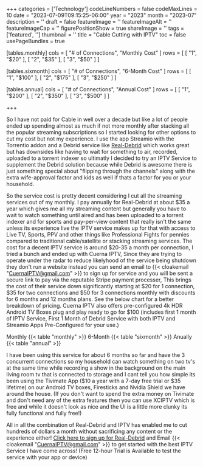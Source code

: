 ﻿+++
categories = ['Technology']
codeLineNumbers = false
codeMaxLines = 10
date = "2023-07-09T09:15:25-06:00"
year = "2023"
month = "2023-07"
description = ''
draft = false
featureImage = ''
featureImageAlt = ''
featureImageCap = ''
figurePositionShow = true
shareImage = ''
tags = ['featured', '']
thumbnail = ''
title = "Cable Cutting with IPTV"
toc = false
usePageBundles = true

[tables.monthly]
cols = [ "# of Connections", "Monthly Cost" ]
rows = [
  [ "1", "$20" ],
  [ "2", "$35" ],
  [ "3", "$50" ]
]

[tables.sixmonth]
cols = [ "# of Connections", "6-Month Cost" ]
rows = [
  [ "1", "$100" ],
  [ "2", "$175" ],
  [ "3", "$250" ]
]

[tables.annual]
cols = [ "# of Connections", "Annual Cost" ]
rows = [
  [ "1", "$200" ],
  [ "2", "$350" ],
  [ "3", "$500" ]
]

+++

So I have not paid for Cable in well over a decade but like a lot of people ended up spending almost as much if not more monthly after stacking all the popular streaming subscriptions 
so I started looking for other options to cut my cost but not my experience. I use the app Streamio with the Torrentio addon and a Debrid service like [Real-Debrid](http://real-debrid.com/?id=7432212) which works great but has downsides like having to wait for something to air, recorded, uploaded to a torrent indexer so ultimatly I decided to try an IPTV Service to supplement the Debrid solution because while Debrid is awesome there is just something special about "flipping through the channels" along with the extra wife-approval factor and kids as well if thats a factor for you or your household.

So the service cost is pretty decent considering I cut all the streaming services out of my monthly. I pay annually for Real-Debrid at about $35 a year which gives me all my streaming content but generally you have to wait to watch something until aired and has been uploaded to a torrent indexer and for sports and pay-per-view content that really isn't the same unless its experience live the IPTV service makes up for that with access to Live TV, Sports, PPV and other things like Professional Fights for pennies compared to traditional cable/satellite or stacking streaming services. The cost for a decent IPTV service is around $20-35 a month per connection, I tried a bunch and ended up with Cuerna IPTV, Since they are trying to operate under the radar to reduce likelyhood of the service being shutdown they don't run a website instead you can send an email to {{< cloakemail "CuernaIPTV@gmail.com" >}} to sign up for service and you will be sent a secure link to pay via the reputable Stripe payment processer, This brings the cost of their service down significantly starting at $20 for 1 connection, $35 for two connections and $50 for 3 connections monthly with discounts for 6 months and 12 months plans. See the below chart for a better breakdown of pricing. Cuerna IPTV also offers pre-configured 4k HDR Android TV Boxes plug and play ready to go for $100 (includes first 1 month of IPTV Service, First 1 Month of Debrid Service with both IPTV and Streamio Apps Pre-Configured for your use.)

Monthly
{{< table "monthly" >}}
6-Month
{{< table "sixmonth" >}}
Anually
{{< table "annual" >}}

I have been using this service for about 6 months so far and have the 3 concurrent connections so my household can watch something on two tv's at the same time while recording a show in the background on the main living room tv that is connected to storage and I cant tell you how simple its been using the Tivimate App ($10 a year with a 7-day free trial or $35 lifetime) on our Android TV boxes, Firesticks and Nvidia Shield we have around the house. (If you don't want to spend the extra money on Tivimate and don't need any of the extra features then you can use XCIPTV which is free and while it doesn't look as nice and the UI is a little more clunky its fully functional and fully free!)

All in all the combination of Real-Debrid and IPTV has enabled me to cut hundreds of dollars a month without sacrificing any content or the experience either! [Click here to sign up for Real-Debrid](http://real-debrid.com/?id=7432212) and Email {{< cloakemail "CuernaIPTV@gmail.com" >}} to get started with the best IPTV Service I have come across! (Free 12-hour Trial is Available to test the service with your app or device)

